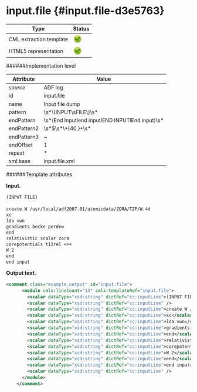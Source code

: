 # input.file {#input.file-d3e5763}


| Type                                                                                                                                                                                                  | Status                                                                                                                                                                                                |
|----|----|
| CML extraction template                                                                                                                                                                               | ![](/imgs/Total.png)                                                                                                                                                                                  |
| HTML5 representation                                                                                                                                                                                  | ![](/imgs/Total.png)                                                                                                                                                                                  |

######Implementation level

| Attribute                                                                                                                                                                                             | Value                                                                                                                                                                                                 |
|----|----|
| *source*                                                                                                                                                                                              | ADF log                                                                                                                                                                                               |
| id                                                                                                                                                                                                    | input.file                                                                                                                                                                                            |
| name                                                                                                                                                                                                  | Input file dump                                                                                                                                                                                       |
| pattern                                                                                                                                                                                               | \\s\*\\(INPUT\\sFILE\\)\\s\*                                                                                                                                                                          |
| endPattern                                                                                                                                                                                            | \\s\*(End InputIend inputIEND INPUTIEnd input)\\s\*                                                                                                                                                   |
| endPattern2                                                                                                                                                                                           | \\s\*\$\\s\*\\\*{40,}+\\s\*                                                                                                                                                                           |
| endPattern3                                                                                                                                                                                           | \~                                                                                                                                                                                                    |
| endOffset                                                                                                                                                                                             | 1                                                                                                                                                                                                     |
| repeat                                                                                                                                                                                                | \*                                                                                                                                                                                                    |
| xml:base                                                                                                                                                                                              | input.file.xml                                                                                                                                                                                        |

######Template attributes

**Input.**

    (INPUT FILE)

    create W /usr/local/adf2007.01/atomicdata/ZORA/TZP/W.4d
    xc
    lda vwn
    gradients becke perdew
    end
    relativistic scalar zora
    corepotentials t12rel <++
    W 2
    end
    end input

        

**Output text.**

```xml
<comment class="example.output" id="input.file">
      <module cmlx:lineCount="13" cmlx:templateRef="input.file">    
        <scalar dataType="xsd:string" dictRef="cc:inputLine">(INPUT FILE)</scalar>
        <scalar dataType="xsd:string" dictRef="cc:inputLine" />
        <scalar dataType="xsd:string" dictRef="cc:inputLine">create W /usr/local/adf2007.01/atomicdata/ZORA/TZP/W.4d</scalar>
        <scalar dataType="xsd:string" dictRef="cc:inputLine">xc</scalar>
        <scalar dataType="xsd:string" dictRef="cc:inputLine">lda vwn</scalar>
        <scalar dataType="xsd:string" dictRef="cc:inputLine">gradients becke perdew</scalar>
        <scalar dataType="xsd:string" dictRef="cc:inputLine">end</scalar>
        <scalar dataType="xsd:string" dictRef="cc:inputLine">relativistic scalar zora</scalar>
        <scalar dataType="xsd:string" dictRef="cc:inputLine">corepotentials t12rel <++</scalar>
        <scalar dataType="xsd:string" dictRef="cc:inputLine">W 2</scalar>
        <scalar dataType="xsd:string" dictRef="cc:inputLine">end</scalar>
        <scalar dataType="xsd:string" dictRef="cc:inputLine">end input</scalar>
        <scalar dataType="xsd:string" dictRef="cc:inputLine" />
      </module>   
    </comment>
```
